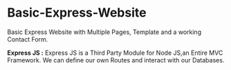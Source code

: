 # Basic-Express-Website
Basic Express Website with Multiple Pages, Template and a working Contact Form.

**Express JS :**
Express JS is a Third Party Module for Node JS,an Entire MVC Framework. We can define our own Routes and interact with our Databases.
